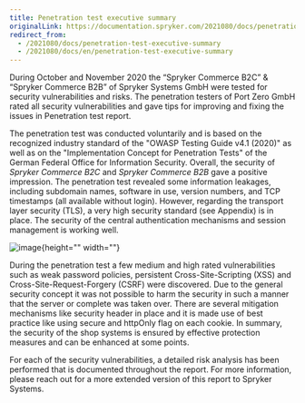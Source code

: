```yaml
---
title: Penetration test executive summary
originalLink: https://documentation.spryker.com/2021080/docs/penetration-test-executive-summary
redirect_from:
  - /2021080/docs/penetration-test-executive-summary
  - /2021080/docs/en/penetration-test-executive-summary
---
```


During October and November 2020 the “Spryker Commerce B2C” & “Spryker Commerce
B2B” of Spryker Systems GmbH were tested for security vulnerabilities and risks. The penetration testers of Port Zero GmbH rated all security vulnerabilities and gave tips for improving and fixing the issues in Penetration test report. 

The penetration test was conducted voluntarily and is based on the recognized industry standard of the "OWASP Testing Guide v4.1 (2020)" as well as on the "Implementation Concept for Penetration Tests" of the German Federal Office for Information Security.
Overall, the security of *Spryker Commerce B2C* and *Spryker Commerce B2B* gave a positive impression. The penetration test revealed some information leakages, including subdomain names, software in use, version numbers, and TCP timestamps (all available without login). However, regarding the transport layer security (TLS), a very high security standard (see Appendix) is in place. The security of the central authentication mechanisms and session management is working well.

![image](https://spryker.s3.eu-central-1.amazonaws.com/docs/About/What's+new/Security+audit/penetration-test-executive-summary.png){height="" width=""}

During the penetration test a few medium and high rated vulnerabilities such as weak password policies, persistent Cross-Site-Scripting (XSS) and Cross-Site-Request-Forgery (CSRF) were discovered. Due to the general security concept it was not possible to harm the security in such a manner that the server or complete was taken over. There are several mitigation mechanisms like security header in place and it is made use of best practice like using secure and httpOnly flag on each cookie.
In summary, the security of the shop systems is ensured by effective protection measures and can be enhanced at some points.

For each of the security vulnerabilities, a detailed risk analysis has been performed that is documented throughout the report. For more information, please reach out for a more extended version of this report to Spryker Systems.

